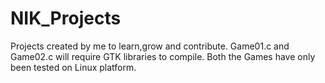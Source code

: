 # NIK_Projects
Projects created by me to learn,grow and contribute.
Game01.c and Game02.c will require GTK libraries to compile.
Both the Games have only been tested on Linux platform.

